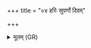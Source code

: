 +++
title = "०४ हरिः सुपर्णो दिवम्"

+++
<details><summary>मूलम् (GR)</summary>

हरिः सुपर्णो दिवम् आरुहो ऽर्चिषा  
ये त्वा दिप्सन्ति दिवम् उत्पतन्तम् ।  
अव तां जहि हरसा जातवेदो  
ऽबिभ्यद् उग्रो ह्य् अर्चिषा  
दिवम् आ रोह सूर्य ॥
</details>